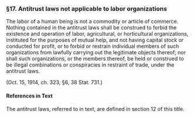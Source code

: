 ### §17. Antitrust laws not applicable to labor organizations ###

The labor of a human being is not a commodity or article of commerce. Nothing contained in the antitrust laws shall be construed to forbid the existence and operation of labor, agricultural, or horticultural organizations, instituted for the purposes of mutual help, and not having capital stock or conducted for profit, or to forbid or restrain individual members of such organizations from lawfully carrying out the legitimate objects thereof; nor shall such organizations, or the members thereof, be held or construed to be illegal combinations or conspiracies in restraint of trade, under the antitrust laws.

(Oct. 15, 1914, ch. 323, §6, 38 Stat. 731.)

#### References in Text ####

The antitrust laws, referred to in text, are defined in section 12 of this title.